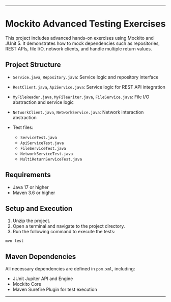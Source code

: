 
---

# Mockito Advanced Testing Exercises

This project includes advanced hands-on exercises using Mockito and JUnit 5. It demonstrates how to mock dependencies such as repositories, REST APIs, file I/O, network clients, and handle multiple return values.

## Project Structure

* `Service.java`, `Repository.java`: Service logic and repository interface
* `RestClient.java`, `ApiService.java`: Service logic for REST API integration
* `MyFileReader.java`, `MyFileWriter.java`, `FileService.java`: File I/O abstraction and service logic
* `NetworkClient.java`, `NetworkService.java`: Network interaction abstraction
* Test files:

  * `ServiceTest.java`
  * `ApiServiceTest.java`
  * `FileServiceTest.java`
  * `NetworkServiceTest.java`
  * `MultiReturnServiceTest.java`

## Requirements

* Java 17 or higher
* Maven 3.6 or higher

## Setup and Execution

1. Unzip the project.
2. Open a terminal and navigate to the project directory.
3. Run the following command to execute the tests:

```
mvn test
```

## Maven Dependencies

All necessary dependencies are defined in `pom.xml`, including:

* JUnit Jupiter API and Engine
* Mockito Core
* Maven Surefire Plugin for test execution

---

